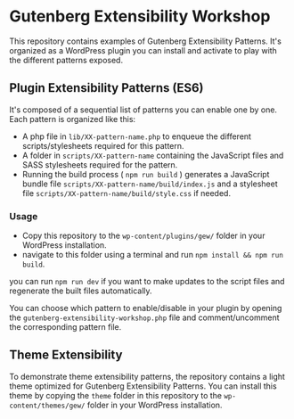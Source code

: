 # Gutenberg Extensibility Workshop

This repository contains examples of Gutenberg Extensibility Patterns. It's organized as a WordPress plugin you can install and activate to play with the different patterns exposed.

## Plugin Extensibility Patterns (ES6)

It's composed of a sequential list of patterns you can enable one by one. Each pattern is organized like this:

* A php file in `lib/XX-pattern-name.php` to enqueue the different scripts/stylesheets required for this pattern.
* A folder in `scripts/XX-pattern-name` containing the JavaScript files and SASS stylesheets required for the pattern.
* Running the build process ( `npm run build` ) generates a JavaScript bundle file `scripts/XX-pattern-name/build/index.js` and a stylesheet file `scripts/XX-pattern-name/build/style.css` if needed.

### Usage

* Copy this repository to the `wp-content/plugins/gew/` folder in your WordPress installation.
* navigate to this folder using a terminal and run `npm install && npm run build`.

you can run `npm run dev` if you want to make updates to the script files and regenerate the built files automatically.

You can choose which pattern to enable/disable in your plugin by opening the `gutenberg-extensibility-workshop.php` file and comment/uncomment the corresponding pattern file.

## Theme Extensibility

To demonstrate theme extensibility patterns, the repository contains a light theme optimized for Gutenberg Extensibility Patterns.
You can install this theme by copying the `theme` folder in this repository to the `wp-content/themes/gew/` folder in your WordPress installation.
